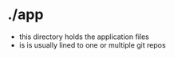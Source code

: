 # ./app

- this directory holds the application files
- is is usually lined to one or multiple git repos